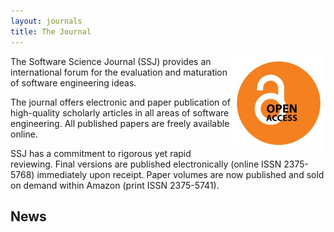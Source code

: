 ```yaml
---
layout: journals
title: The Journal
---
```


<img width=150 align=right
src="/img/open_access.jpg"> The Software
Science Journal (SSJ) provides an international
forum for the evaluation and maturation of software
engineering ideas.

The journal offers electronic and paper publication
of high-quality scholarly articles in all areas of
software engineering. All published papers are
freely available online.

SSJ has a commitment to rigorous yet rapid
reviewing. Final versions are published
electronically (online ISSN 2375-5768) immediately upon
receipt. Paper volumes are now published and sold 
on demand within Amazon (print ISSN  2375-5741).


## News
